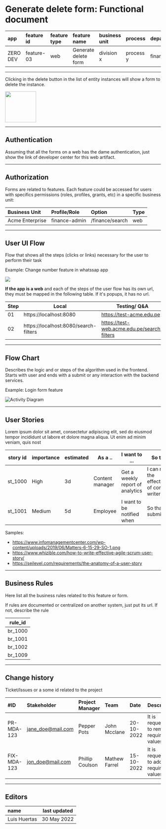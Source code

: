 # Generate delete form: Functional document

| app      | feature id | feature type | feature name         | business unit | process   | department |
| :------- | :--------- | :----------- | :------------------- | :------------ | :-------- | :--------- |
| ZERO DEV | feature-03 | web          | Generate delete form | division x    | process y | finance    |

---

Clicking in the delete button in the list of entity instances will show a form to delete the instance.

<img src="https://i.ibb.co/rt0Hf3q/video.png" width="100">

---

## Authentication

Assuming that all the forms on a web has the dame authentication, just show the link of developer center for this web artifact.

---

## Authorization

Forms are related to features. Each feature could be accessed for users with specifics permissions (roles, profiles, grants, etc) in a specific business unit:

| Business Unit   | Profile/Role  | Option          | Type |
| :-------------- | :------------ | :-------------- | :--- |
| Acme Enterprise | finance-admin | /finance/search | web  |

---

## User UI Flow

Flow that shows all the steps (clicks or links) necessary for the user to perform their task

Example: Change number feature in whatssap app

<!--
@startwbs
* whatsap app
** 01 chats
*** 02 settings
**** 03 account
***** 04 change number
@endwbs
-->

![](https://www.plantuml.com/plantuml/png/5Smz3e0m2CNndLCmC_dX0NeLMabr49j2q-ihu_-NbvVCkVlC1eJpOZTkoAq14IuhbX2WY0rDt6-jqG4xSYdlK8yEE6AkLL37awL34Zt_umy0)

**If the app is a web** and each of the steps of the user flow has its own url, they must be mapped in the following table. If it's popups, it has no url.

| Step | Local                                 | Testing/ Q&A                                | PROD                                   |
| ---- | ------------------------------------- | ------------------------------------------- | -------------------------------------- |
| 01   | https://localhost:8080                | https://test-acme.edu.pe                    | https://www.acme.edu.pe                |
| 02   | https://localhost:8080/search-filters | https://test-web.acme.edu.pe/search-filters | https://www.acme.edu.pe/search-filters |

---

## Flow Chart

Describes the logic and or steps of the algorithm used in the frontend. Starts with user and ends with a submit or any interaction with the backend services.

Example: Login form feature

![Activity Diagram](http://www.plantuml.com/plantuml/png/BS-nQiGm40JGVhzYohiYFs11Sf3VIBCdJSuYicHsPOJ_Fi9SiJ35yDXvU5VhnrRa2h8SJaEtJ4Tlq1ZfCwt4u3E867TgNt3LM3lDKTehLrJT-5EXDM5Nzz4i1Nbg_1jgQO6lRO1cpR1DKbyCRmnZpOMuHMEQOjRYK2DYCsFiNtTanwssktnydlGWotV9imW_ufH-Zr9ENDyxyZodUsurY7XlkpnOqzpt3m00)

<!--
@startuml
start
:user tries to access the web;

repeat: user enters login name\n and password;
backward: show error message;
repeat while (credentials are correct?) is (no)
->yes;
:Client sucessfully starts its session;

stop
@enduml
 -->

---

## User Stories

Lorem ipsum dolor sit amet, consectetur adipiscing elit, sed do eiusmod tempor incididunt ut labore et dolore magna aliqua. Ut enim ad minim veniam, quis nost

| story id | importance | estimated | As a ..         | I want to ...                    | So that ...                                       |
| -------- | ---------- | --------- | --------------- | -------------------------------- | ------------------------------------------------- |
| st_1000  | High       | 3d        | Content manager | Get a weekly report of analytics | I can monitor the effectiveness of content writer |
| st_1001  | Medium     | 5d        | Employee        | I want to be notified when       | So that I can submit my ...                       |

Samples:

- https://www.infomanagementcenter.com/wp-content/uploads/2019/06/Matters-6-15-29-SO-1.png
- https://www.whizible.com/how-to-write-effective-agile-scrum-user-story/
- https://seilevel.com/requirements/the-anatomy-of-a-user-story

---

## Business Rules

Here list all the business rules related to this feature or form.

If rules are documented or centralized on another system, just put its url. If not, describe the rule

| rule_id |
| ------- |
| br_1000 |
| br_1001 |
| br_1002 |
| br_1009 |

---

## Change history

Ticket/Issues or a some id related to the project

| #ID         | Stakeholder       | Project Manager | Team          | Date       | Description                               |
| :---------- | :---------------- | :-------------- | :------------ | :--------- | :---------------------------------------- |
| PR-MDA-123  | jane_doe@mail.com | Pepper Pots     | John Mcclane  | 20-10-2022 | It is requested to remove required values |
| FIX-MDA-123 | jon_doe@mail.com  | Phillip Coulson | Mathew Farrel | 15-10-2022 | It is requested to add required values    |

---

## Editors

| name         | last updated |
| :----------- | ------------ |
| Luis Huertas | 30 May 2022  |
